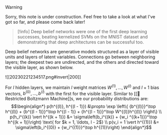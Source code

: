 > [!warning]
> Sorry, this note is under construction. Feel free to take a look at what I've got so far, and please come back later!

> [!info]
> Deep belief networks were one of the first deep learning successes, beating kernelized SVMs on the MNIST dataset and demonstrating that deep architectures can be successful too.

Deep belief networks are generative models structured as a layer of visible units and layers of latent variables. Connections go between neighboring layers; the deepest two are undirected, and the others and directed toward the visible layer, as shown below.

![[20230221234517.png#invert|200]]

For $l$ hidden layers, we maintain $l$ weight matrices $W^{(1)}, \ldots, W^{(l)}$ and $l + 1$ bias vectors, $b^{(0)}, \ldots, b^{(l)}$ with the first for the visible layer. Similar to [[🚫 Restricted Boltzmann Machine]]s, we our probability distributions are: $$\begin{align*} p(h^{(l)}, h^{(l - 1)}) &\propto \exp \left\{ {b^{(l)}}^\top h^{(l)} + {b^{(l - 1)}}^\top h^{(l - 1)} + {h^{(l - 1)}}^\top W^{(l)}h^{(l)} \right\} \\ p(h_i^{(k)} \vert h^{(k + 1)}) &= \sigma\left(b_i^{(k)} + {w_i ^{(k+1)}}^\top h^{(k + 1)}\right) \text{ for $k = 1, \ldots, l - 2$} \\ p(v_i = 1 \vert h^{(1)}) &= \sigma\left(b_i^{(0)} + {w_i^{(1)}}^\top h^{(1)}\right) \end{align*}$$